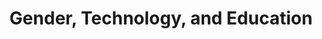 ---
layout: category
title: "Gender, Technology, and Education"
group: broader-issues
category: gender-technology-and-education
permalink: /broader-issues/gender-technology-and-education
sidebar:
  nav: "side-nav"
---